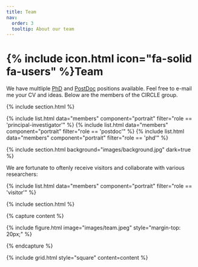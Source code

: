 ```yaml
---
title: Team
nav:
  order: 3
  tooltip: About our team
---
```


# {% include icon.html icon="fa-solid fa-users" %}Team

We have multliple <u><a href="https://tolgabirdal.github.io/assets/pdf/circlejobs_phd.pdf">PhD</a></u> and <u><a href="https://tolgabirdal.github.io/assets/pdf/circlejobs.pdf">PostDoc</a></u> positions available. Feel free to e-mail me your CV and ideas. Below are the members of the CIRCLE group.

{% include section.html %}

<!--{% include list.html data="members" component="portrait" filter="role == 'pi'" %}-->
{% include list.html data="members" component="portrait" filter="role == 'principal-investigator'" %}
{% include list.html data="members" component="portrait" filter="role == 'postdoc'" %}
{% include list.html data="members" component="portrait" filter="role == 'phd'" %}

{% include section.html background="images/background.jpg" dark=true %}

We are fortunate to oftenly receive visitors and collaborate with various researchers:

{% include list.html data="members" component="portrait" filter="role == 'visitor'" %}

{% include section.html %}

{% capture content %}

{% include figure.html image="images/team.jpeg" style="margin-top: 20px;" %}
<!--{% include cols.html col1=col1 col2=col2 col3=col3%}-->

{% endcapture %}

{% include grid.html style="square" content=content %}
